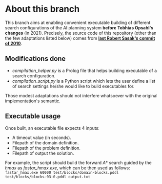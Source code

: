 # About this branch

This branch aims at enabling convenient executable building of different search configurations of the AI planning system **before Tobhias Opsahl's changes** (in 2021). Precisely, the source code of this repository (other than the few adaptations listed below) comes from **[last Robert Sasak's commit of 2010](https://github.com/RobertSasak/Prolog-Planning-Library/tree/d590f74df38177784699171b5d1069280e0e04fa)**.

## Modifications done

- *compilation_helper.py* is a Prolog file that helps building executable of a search configuration.
- *compilation_script.py* is a Python script which lets the user define a list of search settings he/she would like to build executables for. 

Those modest adaptations should not interfere whatsoever with the original implementation's semantic.

## Executable usage

Once built, an executable file expects 4 inputs:
- A timeout value (in seconds).
- Filepath of the domain definition.
- Filepath of the problem definition.
- Filepath of output the solution.

For example, the script should build the forward *A** search guided by the *hmax* as *fastar_hmax.exe*, which can be then used as follows: `fastar_hmax.exe 60000 test/blocks/domain-blocks.pddl test/blocks/blocks-03-0.pddl output.txt`